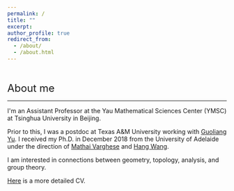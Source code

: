 ```yaml
---
permalink: /
title: ""
excerpt:
author_profile: true
redirect_from: 
  - /about/
  - /about.html
---
```


<hr style="height:1pt; visibility:hidden;" />
<hr style="height:1pt; visibility:hidden;" />

<span style="font-size:1.7em; font-weight:410;">About me</span>
<hr style="height:1pt;"/>

I'm an Assistant Professor at the Yau Mathematical Sciences Center (YMSC) at Tsinghua University in Beijing.

Prior to this, I was a postdoc at Texas A&M University working with [Guoliang Yu](https://www.math.tamu.edu/directory/formalpg.php?user=guoliangyu). I received my Ph.D. in December 2018 from the University of Adelaide under the direction of [Mathai Varghese](http://www.maths.adelaide.edu.au/mathai.varghese/) and [Hang Wang](https://math.ecnu.edu.cn/~wanghang/intro_c.html?language=2&id=204).

I am interested in connections between geometry, topology, analysis, and group theory.

[Here](https://drive.google.com/file/d/1LqtzozQGQCMIsoV0Y3dlHbgq3F6zohd2/view?usp=sharing) is a more detailed CV.